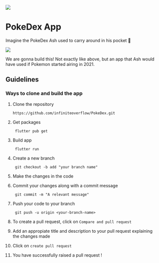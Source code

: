 ![](https://upload.wikimedia.org/wikipedia/commons/thumb/9/98/International_Pok%C3%A9mon_logo.svg/1200px-International_Pok%C3%A9mon_logo.svg.png)

# PokeDex App

Imagine the PokeDex Ash used to carry around in his pocket 🤔

![](https://img.rankedboost.com/wp-content/uploads/2017/09/Pokemon-GO-GEN-4-Pokedex.png)

We are gonna build this! Not exactly like above, but an app that Ash would have used if Pokemon started airing in 2021.


## Guidelines
### Ways to clone and build the app

1. Clone the repository
   
       https://github.com/infiniteoverflow/PokeDex.git

2. Get packages

        flutter pub get       

3. Build app
        
        flutter run

4. Create a new branch

        git checkout -b add "your branch name"

5. Make the changes in the code

6. Commit your changes along with a commit message

        git commit -m "A relevant message"

7. Push your code to your branch
    
        git push -u origin <your-branch-name>

8. To create a pull request, click on `Compare and pull request`

9. Add an appropiate title and description to your pull request explaining the changes made

10. Click on `create pull request`

11. You have successfully raised a pull request ! 
